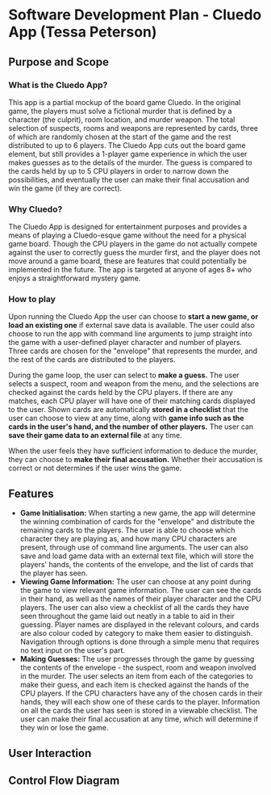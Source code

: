 # Software Development Plan - Cluedo App (Tessa Peterson)

## Purpose and Scope
### What is the Cluedo App?
This app is a partial mockup of the board game Cluedo. In the original game, the players must solve a fictional murder that is defined by a character (the culprit), room location, and murder weapon. The total selection of suspects, rooms and weapons are represented by cards, three of which are randomly chosen at the start of the game and the rest distributed to up to 6 players. The Cluedo App cuts out the board game element, but still provides a 1-player game experience in which the user makes guesses as to the details of the murder. The guess is compared to the cards held by up to 5 CPU players in order to narrow down the possibilities, and eventually the user can make their final accusation and win the game (if they are correct).

### Why Cluedo?
The Cluedo App is designed for entertainment purposes and provides a means of playing a Cluedo-esque game without the need for a physical game board. Though the CPU players in the game do not actually compete against the user to correctly guess the murder first, and the player does not move around a game board, these are features that could potentially be implemented in the future. The app is targeted at anyone of ages 8+ who enjoys a straightforward mystery game.

### How to play
Upon running the Cluedo App the user can choose to **start a new game, or load an existing one** if external save data is available. The user could also choose to run the app with command line arguments to jump straight into the game with a user-defined player character and number of players. Three cards are chosen for the "envelope" that represents the murder, and the rest of the cards are distributed to the players.

During the game loop, the user can select to **make a guess.** The user selects a suspect, room and weapon from the menu, and the selections are checked against the cards held by the CPU players. If there are any matches, each CPU player will have one of their matching cards displayed to the user. Shown cards are automatically **stored in a checklist** that the user can choose to view at any time, along with **game info such as the cards in the user's hand, and the number of other players.** The user can **save their game data to an external file** at any time.

When the user feels they have sufficient information to deduce the murder, they can choose to **make their final accusation.** Whether their accusation is correct or not determines if the user wins the game.

## Features
- **Game Initialisation:** When starting a new game, the app will determine the winning combination of cards for the "envelope" and distribute the remaining cards to the players. The user is able to choose which character they are playing as, and how many CPU characters are present, through use of command line arguments. The user can also save and load game data with an external text file, which will store the players' hands, the contents of the envelope, and the list of cards that the player has seen.
- **Viewing Game Information:** The user can choose at any point during the game to view relevant game information. The user can see the cards in their hand, as well as the names of their player character and the CPU players. The user can also view a checklist of all the cards they have seen throughout the game laid out neatly in a table to aid in their guessing. Player names are displayed in the relevant colours, and cards are also colour coded by category to make them easier to distinguish. Navigation through options is done through a simple menu that requires no text input on the user's part.
- **Making Guesses:** The user progresses through the game by guessing the contents of the envelope - the suspect, room and weapon involved in the murder. The user selects an item from each of the categories to make their guess, and each item is checked against the hands of the CPU players. If the CPU characters have any of the chosen cards in their hands, they will each show one of these cards to the player. Information on all the cards the user has seen is stored in a viewable checklist. The user can make their final accusation at any time, which will determine if they win or lose the game.

## User Interaction

## Control Flow Diagram